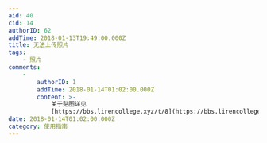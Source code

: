 ```yaml
---
aid: 40
cid: 14
authorID: 62
addTime: 2018-01-13T19:49:00.000Z
title: 无法上传照片
tags:
    - 照片
comments:
    -
        authorID: 1
        addTime: 2018-01-14T01:02:00.000Z
        content: >-
            关于贴图详见
            [https://bbs.lirencollege.xyz/t/8](https://bbs.lirencollege.xyz/t/8)
date: 2018-01-14T01:02:00.000Z
category: 使用指南
---
```



